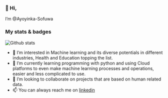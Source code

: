 ### 👋 Hi, 
 
 I’m @Ayoyinka-Sofuwa

### My stats & badges 
![Github stats](https://github-readme-stats.vercel.app/api?username=Ayoyinka-Sofuwa&show_icons=true&count_private=true)

- 👀 I’m interested in Machine learning and its diverse potentials in different industries, Health and Education topping the list.
- 🌱 I’m currently learning programming with python and using Cloud platforms to even make machine learning processes and operations, easier and less complicated to use.
- 💞️ I’m looking to collaborate on projects that are based on human related data.
- 📫 You can always reach me on [linkedin](https://linkedin.com/in/ayoyinkasofuwa)
<!---
Ayoyinka-Sofuwa/Ayoyinka-Sofuwa is a ✨ special ✨ repository because its `README.md` (this file) appears on your GitHub profile.
You can click the Preview link to take a look at your changes.
--->
